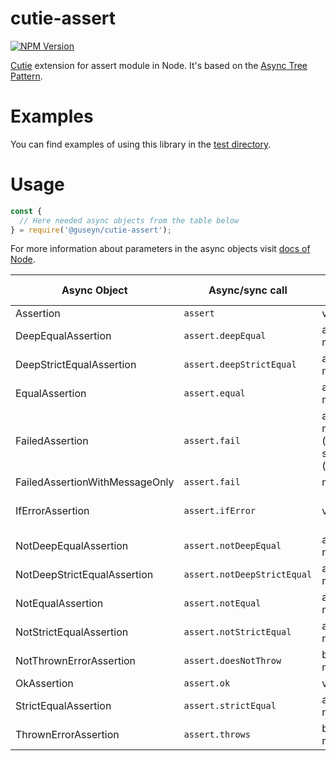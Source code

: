 # cutie-assert

[![NPM Version][npm-image]][npm-url]

[Cutie](https://github.com/Guseyn/cutie) extension for assert module in Node. It's based on the [Async Tree Pattern](https://github.com/Guseyn/async-tree-patern/blob/master/Async_Tree_Patern.pdf).

# Examples

You can find examples of using this library in the [test directory](https://github.com/Guseyn/cutie-assert/tree/master/test).

# Usage

```js
const {
  // Here needed async objects from the table below
} = require('@guseyn/cutie-assert');
```

For more information about parameters in the async objects visit [docs of Node](https://nodejs.org/en/docs/).

| Async Object  | Async/sync call | Parameters | Representation result |
| ------------- | ----------------| ---------- | --------------------- |
| Assertion     | `assert` | value, message | value |
| DeepEqualAssertion | `assert.deepEqual` | actual, expected, message | actual |
| DeepStrictEqualAssertion | `assert.deepStrictEqual` | actual, expected, message | actual |
| EqualAssertion | `assert.equal` | actual, expected, message | actual |
| FailedAssertion | `assert.fail` | actual, expected, message, operator ('!='), stackStartFunction (assert.fail) | thrown error |
| FailedAssertionWithMessageOnly | `assert.fail` | message | thrown error |
| IfErrorAssertion | `assert.ifError` | value | thrown error or value(if it's false) |
| NotDeepEqualAssertion | `assert.notDeepEqual` | actual, expected, message | actual |
| NotDeepStrictEqualAssertion| `assert.notDeepStrictEqual` | actual, expected, message | actual |
| NotEqualAssertion| `assert.notEqual` | actual, expected, message | actual |
| NotStrictEqualAssertion | `assert.notStrictEqual` | actual, expected, message | actual |
| NotThrownErrorAssertion | `assert.doesNotThrow` | block, error, message | block |
| OkAssertion | `assert.ok` | value, message  | value |
| StrictEqualAssertion | `assert.strictEqual` | actual, expected, message | actual |
| ThrownErrorAssertion | `assert.throws` | block, error, message | block |

[npm-image]: https://img.shields.io/npm/v/@guseyn/cutie-assert.svg
[npm-url]: https://npmjs.org/package/@guseyn/cutie-assert
